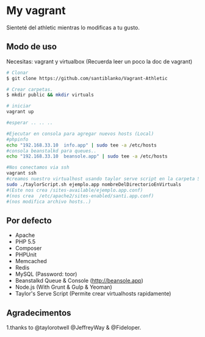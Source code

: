 # My vagrant

Sienteté del athletic mientras lo modificas a tu gusto.

## Modo de uso
Necesitas: vagrant y virtualbox (Recuerda leer un poco la doc de vagrant)
```bash
# Clonar
$ git clone https://github.com/santiblanko/Vagrant-Athletic

# Crear carpetas.
$ mkdir public && mkdir virtuals

# iniciar
vagrant up

#esperar .. .. ..

#Ejecutar en consola para agregar nuevos hosts (Local)
#phpinfo
echo "192.168.33.10  info.app" | sudo tee -a /etc/hosts
#consola beanstalkd para queues..
echo "192.168.33.10  beansole.app" | sudo tee -a /etc/hosts

#Nos conectamos via ssh
vagrant ssh
#creamos nuestro virtualhost usando taylor serve script en la carpeta Scripts
sudo ./taylorScript.sh ejemplo.app nombreDelDirectorioEnVirtuals
#(Este nos crea /sites-available/ejemplo.app.conf)
#(nos crea  /etc/apache2/sites-enabled/santi.app.conf)
#(nos modifica archivo hosts..)
```
## Por defecto

- Apache
- PHP 5.5
- Composer
- PHPUnit
- Memcached
- Redis
- MySQL (Password: toor)
- Beanstalkd Queue & Console (http://beansole.app)
- Node.js (With Grunt & Gulp & Yeoman)
- Taylor's Serve Script (Permite crear virtualhosts rapidamente)


## Agradecimentos

1.thanks to @taylorotwell @JeffreyWay & @Fideloper.
